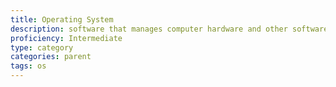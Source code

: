```yaml
---
title: Operating System
description: software that manages computer hardware and other software resources and provides common services for computer application programs
proficiency: Intermediate
type: category
categories: parent
tags: os
---
```

